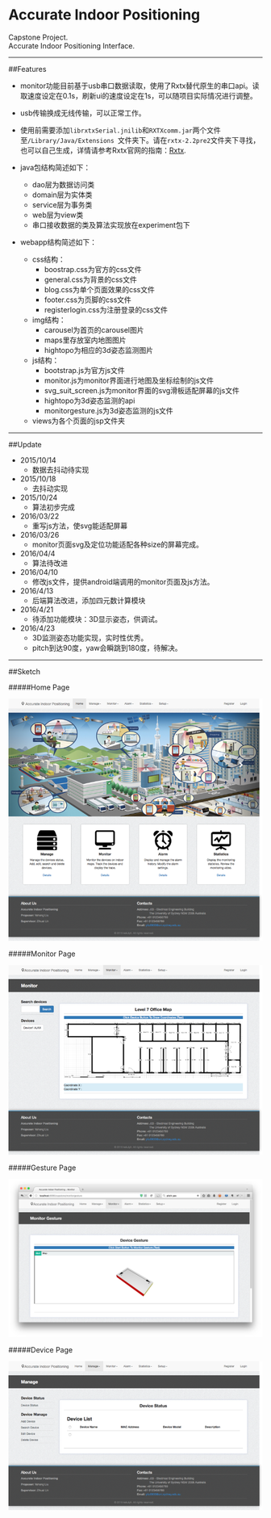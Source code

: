 # Accurate Indoor Positioning
Capstone Project.<br>
Accurate Indoor Positioning Interface.<br>

****
##Features
* monitor功能目前基于usb串口数据读取，使用了Rxtx替代原生的串口api。读取速度设定在0.1s，刷新ui的速度设定在1s，可以随项目实际情况进行调整。
* usb传输换成无线传输，可以正常工作。
* 使用前需要添加`librxtxSerial.jnilib`和`RXTXcomm.jar`两个文件至`/Library/Java/Extensions `文件夹下。请在`rxtx-2.2pre2`文件夹下寻找，也可以自己生成，详情请参考Rxtx官网的指南：[Rxtx](http://rxtx.qbang.org).
* java包结构简述如下：
	* dao层为数据访问类
	* domain层为实体类
	* service层为事务类
	* web层为view类
	* 串口接收数据的类及算法实现放在experiment包下

* webapp结构简述如下：
	* css结构：
		* boostrap.css为官方的css文件
		* general.css为背景的css文件
		* blog.css为单个页面效果的css文件
		* footer.css为页脚的css文件
		* registerlogin.css为注册登录的css文件
	* img结构：
		* carousel为首页的carousel图片
		* maps里存放室内地图图片
		* hightopo为相应的3d姿态监测图片
	* js结构：
		* bootstrap.js为官方js文件
		* monitor.js为monitor界面进行地图及坐标绘制的js文件
		* svg_suit_screen.js为monitor界面的svg滑板适配屏幕的js文件
		* hightopo为3d姿态监测的api
		* monitorgesture.js为3d姿态监测的js文件
	* views为各个页面的jsp文件夹

****
##Update
* 2015/10/14
	* 数据去抖动待实现
* 2015/10/18
	* 去抖动实现
* 2015/10/24
	* 算法初步完成
* 2016/03/22
	* 重写js方法，使svg能适配屏幕
* 2016/03/26
	* monitor页面svg及定位功能适配各种size的屏幕完成。
* 2016/04/4
	* 算法待改进
* 2016/04/10
	* 修改js文件，提供android端调用的monitor页面及js方法。
* 2016/4/13
	* 后端算法改进，添加四元数计算模块
* 2016/4/21
	* 待添加功能模块：3D显示姿态，供调试。
* 2016/4/23
	* 3D监测姿态功能实现，实时性优秀。
	* pitch到达90度，yaw会瞬跳到180度，待解决。

****
##Sketch

#####Home Page

![Home Page](https://github.com/kekulyh/AccurateIndoorPositioning/blob/master/pic/homepage.png "Home Page")

#####Monitor Page

![Monitor Page](https://github.com/kekulyh/AccurateIndoorPositioning/blob/master/pic/monitorpage.png "Monitor Page")

#####Gesture Page

![Gesture Page](https://github.com/kekulyh/AccurateIndoorPositioning/blob/master/pic/gesturepage.png "Gesture Page")

#####Device Page

![Device Page](https://github.com/kekulyh/AccurateIndoorPositioning/blob/master/pic/devicepage.png "Device Page")

